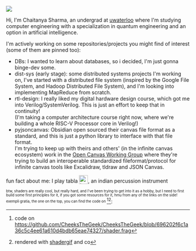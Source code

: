 ![](https://github.com/CheeksTheGeek/CheeksTheGeek/blob/2acfa3159d00ccada02f6ec624fda7c31b6ee5af/nested-wavy-1030w.gif)

Hi, I'm Chaitanya Sharma, an undergrad at [uwaterloo](https://uwaterloo.ca/) where I'm studying computer engineering with a specialization in quantum engineering and an option in artificial intelligence.

I'm actively working on some repositories/projects you might find of interest (some of them are pinned too):
- DBs: I wanted to learn about databases, so i decided, I'm just gonna binge-dev some.
- dist-sys (early stage): some distributed systems projects I'm working on, I've started with a distributed file system (inspired by the Google File System, and Hadoop Distributed File System), and I'm looking into implementing MapReduce from scratch.
- rtl-design: I really liked my digital hardware design course, which got me into Verilog/SystemVerilog. This is just an effort to keep that in continuity! <br> (I'm taking a computer architecture course right now, where we're building a whole RISC-V Processor core in Verilog!)
- pyjsoncanvas: Obsidian open sourced their canvas file format as a standard, and this is just a python library to interface with that file format. <br> I'm trying to keep up with theirs and others' (in the infinite canvas ecosystem) work in the [Open Canvas Working Group](https://www.canvasprotocol.org/) where they're trying to build an interoperable standardized fileformat/protocol for infinite canvas tools like Excalidraw, tldraw and JSON Canvas.

fun fact about me: I play tabla <img src="https://github.com/CheeksTheGeek/cheeksthegeek.github.io/blob/9ce73ee32a4d45ee8593308e295031f1766766b6/tabla.png" alt="tabla" height="24" style="vertical-align: text-bottom;">, an indian percussion instrument

<sub><sup>btw, shaders are really cool, but really hard, and I've been trying to get into it as a hobby, but I need to first build some first principles for it, if you got some resources for it, hmu from any of the links on the side! exempli gratia, the one on the top, you can find the code on </sup></sub>[^1][^2]:

[^1]: code on https://github.com/CheeksTheGeek/CheeksTheGeek/blob/696202f6c1a36c5c4ee61a610d4bdb65eae74327/shader.frag
[^2]: rendered with [shadergif](https://shadergif.com/) and co
